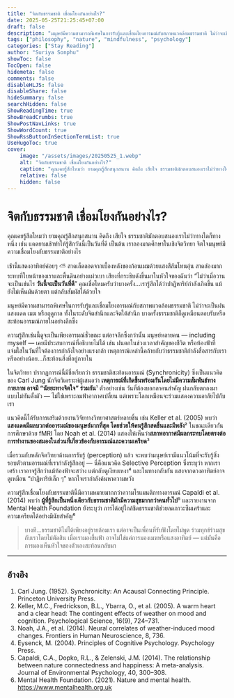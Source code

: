 ```yaml
---
title: "จิตกับธรรมชาติ เชื่อมโยงกันอย่างไร?"
date: 2025-05-25T21:25:45+07:00
draft: false
description: "มนุษย์มีความสามารถพิเศษในการรับรู้และเชื่อมโยงอารมณ์กับสภาพแวดล้อมธรรมชาติ ไม่ว่าจะเป็นฝน แสงแดด เมฆ หรือฤดูกาล ทั้งในระดับจิตสำนึกและจิตใต้สำนึก บางครั้งธรรมชาติก็ดูเหมือนตอบรับหรือสะท้อนอารมณ์ภายในอย่างลึกซึ้ง"
tags: ["philosophy", "nature", "mindfulness", "psychology"]
categories: ["Stay Reading"]
author: "Suriya Sonphu"
showToc: false
TocOpen: false
hidemeta: false
comments: false
disableHLJS: false
disableShare: false
hideSummary: false
searchHidden: false
ShowReadingTime: true
ShowBreadCrumbs: true
ShowPostNavLinks: true
ShowWordCount: true
ShowRssButtonInSectionTermList: true
UseHugoToc: true
cover:
    image: "/assets/images/20250525_1.webp"
    alt: "จิตกับธรรมชาติ เชื่อมโยงกันอย่างไร?"
    caption: "คุณเคยรู้สึกไหมว่า ยามคุณรู้สึกสนุกสนาน คิดถึง เสียใจ ธรรมชาติมักตอบสนองเราไม่ว่าทางใดก็ทางหนึ่ง เช่น แดดยามเช้าทำให้รู้สึกวันนี้เป็นวันที่ดี เป็นต้น เราลองมาดศึกษาในเชิงจิตวิทยา จิตใจมนุษย์มีความเชื่อมโยงกับธรรมชาติอย่างไร"
    relative: false
    hidden: false
---
```


# จิตกับธรรมชาติ เชื่อมโยงกันอย่างไร?

คุณเคยรู้สึกไหมว่า ยามคุณรู้สึกสนุกสนาน คิดถึง เสียใจ ธรรมชาติมักตอบสนองเราไม่ว่าทางใดก็ทางหนึ่ง เช่น แดดยามเช้าทำให้รู้สึกวันนี้เป็นวันที่ดี เป็นต้น เราลองมาดศึกษาในเชิงจิตวิทยา จิตใจมนุษย์มีความเชื่อมโยงกับธรรมชาติอย่างไร

เช้านี้แสดงอาทิตย์ค่อยๆ :partly_sunny: สาดเล็ดลอดจากเบื้องหลังของก้อนเมฆด้วยแสงสีส้มโทนอุ่น สาดส่องมากระทบที่ใบหน้าของเราและพื้นดินอย่างแผ่วเบา เสียงที่กระซิบดังขึ้นมาในหัวใจของฉันว่า “ไม่ว่าเมื่อวานจะเป็นเช่นไร **วันนี้จะเป็นวันที่ดี**” คุณเชื่อไหมครับว่าบางครั้ง…เรารู้สึกได้ว่าปาฏิหาริย์กำลังเกิดขึ้น แม้ยังไม่เห็นมันด้วยตา แต่กลับสัมผัสได้ด้วยใจ

มนุษย์มีความสามารถพิเศษในการรับรู้และเชื่อมโยงอารมณ์กับสภาพแวดล้อมธรรมชาติ ไม่ว่าจะเป็นฝน แสงแดด เมฆ หรือฤดูกาล ทั้งในระดับจิตสำนึกและจิตใต้สำนึก บางครั้งธรรมชาติก็ดูเหมือนตอบรับหรือสะท้อนอารมณ์ภายในอย่างลึกซึ้ง

ความรู้สึกเช่นนี้ดูจะเป็นเพียงอารมณ์ชั่วขณะ แต่อาจลึกซึ้งกว่านั้น มนุษย์หลายคน — including myself — เคยมีประสบการณ์ที่อธิบายไม่ได้ เช่น ฝนตกในช่วงเวลาสำคัญของชีวิต 
หรือท้องฟ้าที่แจ่มใสในวันที่ใจต้องการกำลังใจอย่างแรงกล้า เหตุการณ์เหล่านี้คล้ายกับว่าธรรมชาติกำลังสื่อสารกับเรา หรืออย่างน้อย…ก็สะท้อนสิ่งที่อยู่ภายใน

ในจิตวิทยา ปรากฏการณ์นี้มีชื่อเรียกว่า ธรรมชาติสะท้อนอารมณ์ (Synchronicity) ซึ่งเป็นแนวคิดของ Carl Jung นักจิตวิเคราะห์ผู้เสนอว่า **เหตุการณ์ที่เกิดขึ้นพร้อมกันโดยไม่มีความสัมพันธ์ทางกายภาพ อาจมี “นัยยะทางจิตใจ” ร่วมกัน**¹ ตัวอย่างเช่น วันที่ต้องบอกลาคนสำคัญ ฝนกลับตกลงมาแบบไม่ทันตั้งตัว — ไม่ใช่เพราะลมฟ้าอากาศเปลี่ยน แต่เพราะโลกเหมือนจะร่วมแสดงความอาลัยไปกับเรา

แนวคิดนี้ได้รับการเสริมด้วยงานวิจัยทางวิทยาศาสตร์หลายชิ้น เช่น Keller et al. (2005) พบว่า**แสงแดดมีผลบวกต่ออารมณ์ของมนุษย์มากที่สุด โดยช่วยให้คนรู้สึกสดชื่นและมีพลัง**² ในขณะเดียวกัน การศึกษาด้วย fMRI โดย Noah et al. (2014) แสดงให้เห็นว่า**สภาพอากาศมีผลกระทบโดยตรงต่อการทำงานของสมองในส่วนที่เกี่ยวข้องกับอารมณ์และความเครียด**³

เมื่อรวมกับหลักจิตวิทยาด้านการรับรู้ (perception) แล้ว จะพบว่ามนุษย์เรามีแนวโน้มที่จะรับรู้สิ่งรอบตัวตามอารมณ์ที่เรากำลังรู้สึกอยู่ — นี่คือแนวคิด Selective Perception ซึ่งระบุว่า หากเราเศร้า เราอาจรู้สึกว่าแม้ท้องฟ้าจะสว่าง แต่กลับดูเงียบเหงา⁴ และในทางกลับกัน แสงจากดวงอาทิตย์อาจดูเหมือน “ปาฏิหาริย์เล็ก ๆ” หากใจเรากำลังค้นหาความหวัง

ความรู้สึกเชื่อมโยงกับธรรมชาตินี้มีความหมายมากกว่าความโรแมนติกทางอารมณ์ Capaldi et al. (2014) พบว่า **ผู้ที่รู้สึกเป็นหนึ่งเดียวกับธรรมชาติมักมีความสุขมากกว่าคนทั่วไป**⁵ และรายงานจาก Mental Health Foundation ยังระบุว่า การได้อยู่ใกล้ชิดธรรมชาติช่วยลดภาวะซึมเศร้าและความเครียดได้อย่างมีนัยสำคัญ⁶

>บางที…ธรรมชาติไม่ได้เพียงอยู่รายล้อมเรา แต่อาจเป็นเพื่อนที่รับฟังโดยไม่พูด ร่วมทุกข์ร่วมสุขกับเราโดยไม่ตัดสิน เมื่อเรามองขึ้นฟ้า อาจไม่ใช่แค่การมองเมฆหรือแสงอาทิตย์ — แต่มันคือการมองเห็นหัวใจของตัวเองสะท้อนกลับมา

---
## อ้างอิง
1. Carl Jung. (1952). Synchronicity: An Acausal Connecting Principle. Princeton University Press.
2. Keller, M.C., Fredrickson, B.L., Ybarra, O., et al. (2005). A warm heart and a clear head: The contingent effects of weather on mood and cognition. Psychological Science, 16(9), 724–731.
3. Noah, J.A., et al. (2014). Neural correlates of weather-induced mood changes. Frontiers in Human Neuroscience, 8, 736.
4. Eysenck, M. (2004). Principles of Cognitive Psychology. Psychology Press.
5. Capaldi, C.A., Dopko, R.L., & Zelenski, J.M. (2014). The relationship between nature connectedness and happiness: A meta-analysis. Journal of Environmental Psychology, 40, 300–308.
6. Mental Health Foundation. (2021). Nature and mental health. https://www.mentalhealth.org.uk